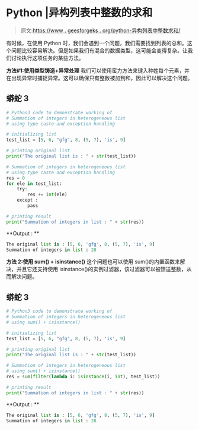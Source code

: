 # Python |异构列表中整数的求和

> 原文:[https://www . geesforgeks . org/python-异构列表中整数求和/](https://www.geeksforgeeks.org/python-summation-of-integers-in-heterogeneous-list/)

有时候，在使用 Python 时，我们会遇到一个问题，我们需要找到列表的总和。这个问题比较容易解决。但是如果我们有混合的数据类型，这可能会变得复杂。让我们讨论执行这项任务的某些方法。

**方法#1:使用类型铸造+异常处理**
我们可以使用蛮力方法来键入种姓每个元素，并在出现异常时捕捉异常。这可以确保只有整数被加到和，因此可以解决这个问题。

## 蟒蛇 3

```py
# Python3 code to demonstrate working of
# Summation of integers in heterogeneous list
# using type caste and exception handling

# initializing list
test_list = [5, 6, "gfg", 8, (5, 7), 'is', 9]

# printing original list
print("The original list is : " + str(test_list))

# Summation of integers in heterogeneous list
# using type caste and exception handling
res = 0
for ele in test_list:
    try:
        res += int(ele)
    except :
        pass

# printing result 
print("Summation of integers in list : " + str(res))
```

**Output : **

```py
The original list is : [5, 6, 'gfg', 8, (5, 7), 'is', 9]
Summation of integers in list : 28
```

**方法 2:使用 sum() + isinstance()**
这个问题也可以使用 sum()的内置函数来解决，并且它还支持使用 isinstance()的实例过滤器，该过滤器可以被馈送整数，从而解决问题。

## 蟒蛇 3

```py
# Python3 code to demonstrate working of
# Summation of integers in heterogeneous list
# using sum() + isinstance()

# initializing list
test_list = [5, 6, "gfg", 8, (5, 7), 'is', 9]

# printing original list
print("The original list is : " + str(test_list))

# Summation of integers in heterogeneous list
# using sum() + isinstance()
res = sum(filter(lambda i: isinstance(i, int), test_list))

# printing result 
print("Summation of integers in list : " + str(res))
```

**Output : **

```py
The original list is : [5, 6, 'gfg', 8, (5, 7), 'is', 9]
Summation of integers in list : 28
```